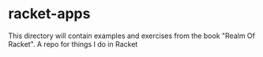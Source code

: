 # racket-apps
This directory will contain examples and exercises from the book "Realm Of Racket".
A repo for things I do in Racket
